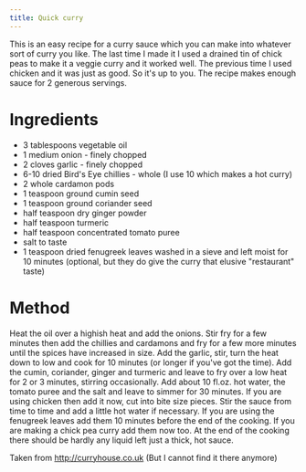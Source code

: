 ```yaml
---
title: Quick curry
---
```


This is an easy recipe for a curry sauce which you can make into whatever sort of curry you like. The last time I made it I used a drained tin of chick peas to make it a veggie curry and it worked well. The previous time I used chicken and it was just as good. So it's up to you. The recipe makes enough sauce for 2 generous servings.

# Ingredients
* 3 tablespoons vegetable oil
* 1 medium onion - finely chopped
* 2 cloves garlic - finely chopped
* 6-10 dried Bird's Eye chillies - whole (I use 10 which makes a hot curry)
* 2 whole cardamon pods
* 1 teaspoon ground cumin seed
* 1 teaspoon ground coriander seed
* half teaspoon dry ginger powder
* half teaspoon turmeric
* half teaspoon concentrated tomato puree
* salt to taste
* 1 teaspoon dried fenugreek leaves washed in a sieve and left moist for 10 minutes (optional, but they do give the curry that elusive "restaurant" taste)

# Method
Heat the oil over a highish heat and add the onions. Stir fry for a few minutes then add the chillies and cardamons and fry for a few more minutes until the spices have increased in size. Add the garlic, stir, turn the heat down to low and cook for 10 minutes (or longer if you've got the time). Add the cumin, coriander, ginger and turmeric and leave to fry over a low heat for 2 or 3 minutes, stirring occasionally. Add about 10 fl.oz. hot water, the tomato puree and the salt and leave to simmer for 30 minutes. If you are using chicken then add it now, cut into bite size pieces. Stir the sauce from time to time and add a little hot water if necessary. If you are using the fenugreek leaves add them 10 minutes before the end of the cooking. If you are making a chick pea curry add them now too. At the end of the cooking there should be hardly any liquid left just a thick, hot sauce.

Taken from <http://curryhouse.co.uk> (But I cannot find it there anymore)
